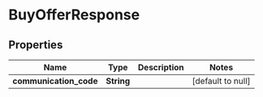 # BuyOfferResponse
## Properties

Name | Type | Description | Notes
------------ | ------------- | ------------- | -------------
**communication\_code** | **String** |  | [default to null]

